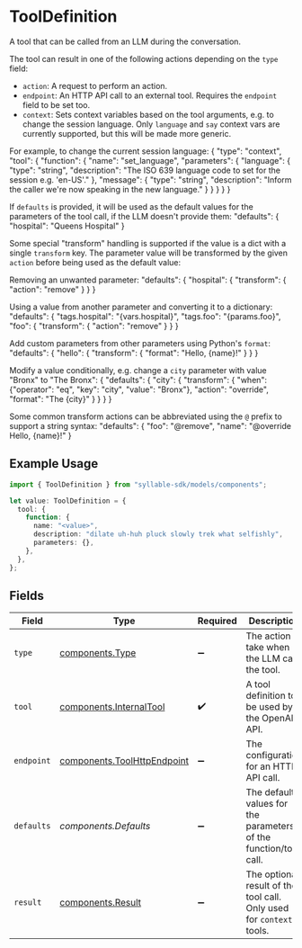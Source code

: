 # ToolDefinition

A tool that can be called from an LLM during the conversation.

The tool can result in one of the following actions depending on the `type` field:
- `action`:
  A request to perform an action.
- `endpoint`:
  An HTTP API call to an external tool. Requires the `endpoint` field to be set too.
- `context`:
  Sets context variables based on the tool arguments, e.g. to change the session language. Only
  `language` and `say` context vars are currently supported, but this will be made more generic.

For example, to change the current session language:
{
  "type": "context",
  "tool": {
    "function": {
      "name": "set_language",
      "parameters": {
        "language": {
          "type": "string",
          "description": "The ISO 639 language code to set for the session e.g. 'en-US'."
        },
        "message": {
          "type": "string",
          "description": "Inform the caller we're now speaking in the new language."
        }
      }
    }
  }
}

If `defaults` is provided, it will be used as the default values for the parameters of the
tool call, if the LLM doesn't provide them:
"defaults": {
  "hospital": "Queens Hospital"
}

Some special "transform" handling is supported if the value is a dict with a single `transform`
key. The parameter value will be transformed by the given `action` before being used as the
default value:

Removing an unwanted parameter:
"defaults": {
  "hospital": {
    "transform": {
      "action": "remove"
    }
  }
}

Using a value from another parameter and converting it to a dictionary:
"defaults": {
  "tags.hospital": "{vars.hospital}",
  "tags.foo": "{params.foo}",
  "foo": {
    "transform": {
      "action": "remove"
    }
  }
}

Add custom parameters from other parameters using Python's `format`:
"defaults": {
  "hello": {
    "transform": {
      "format": "Hello, {name}!"
    }
  }
}

Modify a value conditionally, e.g. change a `city` parameter with value "Bronx" to "The Bronx":
{
  "defaults": {
    "city": {
      "transform": {
        "when": {"operator": "eq", "key": "city", "value": "Bronx"},
        "action": "override",
        "format": "The {city}"
      }
    }
  }
}

Some common transform actions can be abbreviated using the `@` prefix to support a string syntax:
"defaults": {
  "foo": "@remove",
  "name": "@override Hello, {name}!"
}

## Example Usage

```typescript
import { ToolDefinition } from "syllable-sdk/models/components";

let value: ToolDefinition = {
  tool: {
    function: {
      name: "<value>",
      description: "dilate uh-huh pluck slowly trek what selfishly",
      parameters: {},
    },
  },
};
```

## Fields

| Field                                                                      | Type                                                                       | Required                                                                   | Description                                                                |
| -------------------------------------------------------------------------- | -------------------------------------------------------------------------- | -------------------------------------------------------------------------- | -------------------------------------------------------------------------- |
| `type`                                                                     | [components.Type](../../models/components/type.md)                         | :heavy_minus_sign:                                                         | The action to take when the LLM calls the tool.                            |
| `tool`                                                                     | [components.InternalTool](../../models/components/internaltool.md)         | :heavy_check_mark:                                                         | A tool definition to be used by the OpenAI API.                            |
| `endpoint`                                                                 | [components.ToolHttpEndpoint](../../models/components/toolhttpendpoint.md) | :heavy_minus_sign:                                                         | The configuration for an HTTP API call.                                    |
| `defaults`                                                                 | *components.Defaults*                                                      | :heavy_minus_sign:                                                         | The default values for the parameters of the function/tool call.           |
| `result`                                                                   | [components.Result](../../models/components/result.md)                     | :heavy_minus_sign:                                                         | The optional result of the tool call. Only used for `context` tools.       |